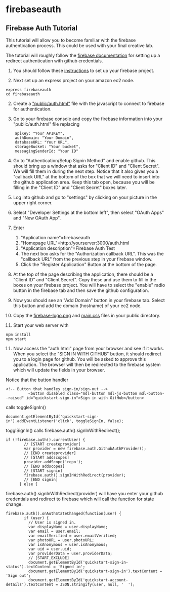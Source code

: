 # firebaseauth
## Firebase Auth Tutorial

This tutorial will allow you to become familiar with the firebase authentication process.  This could be used with your final creative lab.

The tutorial will roughly follow the 
[firebase documentation](https://github.com/firebase/quickstart-js/blob/master/auth/github-redirect.html) for setting up a redirect authentication with github credentials.

1. You should follow these [instructions](https://firebase.google.com/docs/web/setup) to set up your firebase project.

1. Next set up an express project on your amazon ec2 node.
``` 
express firebaseauth
cd firebaseauth
```
2. Create a ["public/auth.html"](https://raw.githubusercontent.com/mjcleme/firebasauth/master/public/auth.html) file with the javascript to connect to firebase for authentication.

3. Go to your firebase console and copy the firebase information into your "public/auth.html" file replacing
```
    apiKey: "Your APIKEY",
    authDomain: "Your Domain",
    databaseURL: "Your URL",
    storageBucket: "Your bucket",
    messagingSenderId: "Your ID"
```

4. Go to "Authentication/Setup Signin Method" and enable github.  This should bring up a window that asks for "Client ID" and "Client Secret".  We will fill them in during the next step.  Notice that it also gives you a "callback URL" at the bottom of the box that we will need to insert into the github application area.  Keep this tab open, because you will be filling in the "Client ID" and "Client Secret" boxes later.

5. Log into github and go to "settings" by clicking on your picture in the upper right corner.

6. Select "Developer Settings at the bottom left", then select "OAuth Apps" and "New OAuth App".

7. Enter 
    1. "Application name"=firebaseauth
    2. "Homepage URL"=http://yourserver:3000/auth.html
    3. "Application description"=Firebase Auth Test
    4. The next box asks for the "Authorization callback URL".  This was the "callback URL" from the previous step in your firebase window.
    5. Click the "Register Application" Button at the bottom of the page.
  
8. At the top of the page describing the application, there should be a "Client ID" and "Client Secret".  Copy these and use them to fill in the boxes on your firebase project.  You will have to select the "enable" radio button in the firebase tab and then save the github configuration.  

9. Now you should see an "Add Domain" button in your firebase tab.  Select this button and add the domain (hostname) of your ec2 node.

9. Copy the [firebase-logo.png](https://raw.githubusercontent.com/firebase/quickstart-js/master/auth/firebase-logo.png) and [main.css](https://raw.githubusercontent.com/mjcleme/firebasauth/master/public/main.css) files in your public directory.

10. Start your web server with 
```
npm install
npm start
```

11. Now access the "auth.html" page from your browser and see if it works.  When you select the "SIGN IN WITH GITHUB" button, it should redirect you to a login page for github.  You will be asked to approve this application.  The browser will then be redirected to the firebase system which will update the fields in your browser.

Notice that the button handler
```
<!-- Button that handles sign-in/sign-out -->
          <button disabled class="mdl-button mdl-js-button mdl-button--raised" id="quickstart-sign-in">Sign in with GitHub</button>
```
calls toggleSignIn()
```
document.getElementById('quickstart-sign-in').addEventListener('click', toggleSignIn, false);
```
togglSignIn() calls firebase.auth().signInWithRedirect();
```
if (!firebase.auth().currentUser) {
        // [START createprovider]
        var provider = new firebase.auth.GithubAuthProvider();
        // [END createprovider]
        // [START addscopes]
        provider.addScope('repo');
        // [END addscopes]
        // [START signin]
        firebase.auth().signInWithRedirect(provider);
        // [END signin]
      } else {
```
firebase.auth().signInWithRedirect(provider) will have you enter your github credentials and redirect to firebase which will call the function for state change.
```
firebase.auth().onAuthStateChanged(function(user) {
        if (user) {
          // User is signed in.
          var displayName = user.displayName;
          var email = user.email;
          var emailVerified = user.emailVerified;
          var photoURL = user.photoURL;
          var isAnonymous = user.isAnonymous;
          var uid = user.uid;
          var providerData = user.providerData;
          // [START_EXCLUDE]
          document.getElementById('quickstart-sign-in-status').textContent = 'Signed in';
          document.getElementById('quickstart-sign-in').textContent = 'Sign out';
          document.getElementById('quickstart-account-details').textContent = JSON.stringify(user, null, '  ');
```




